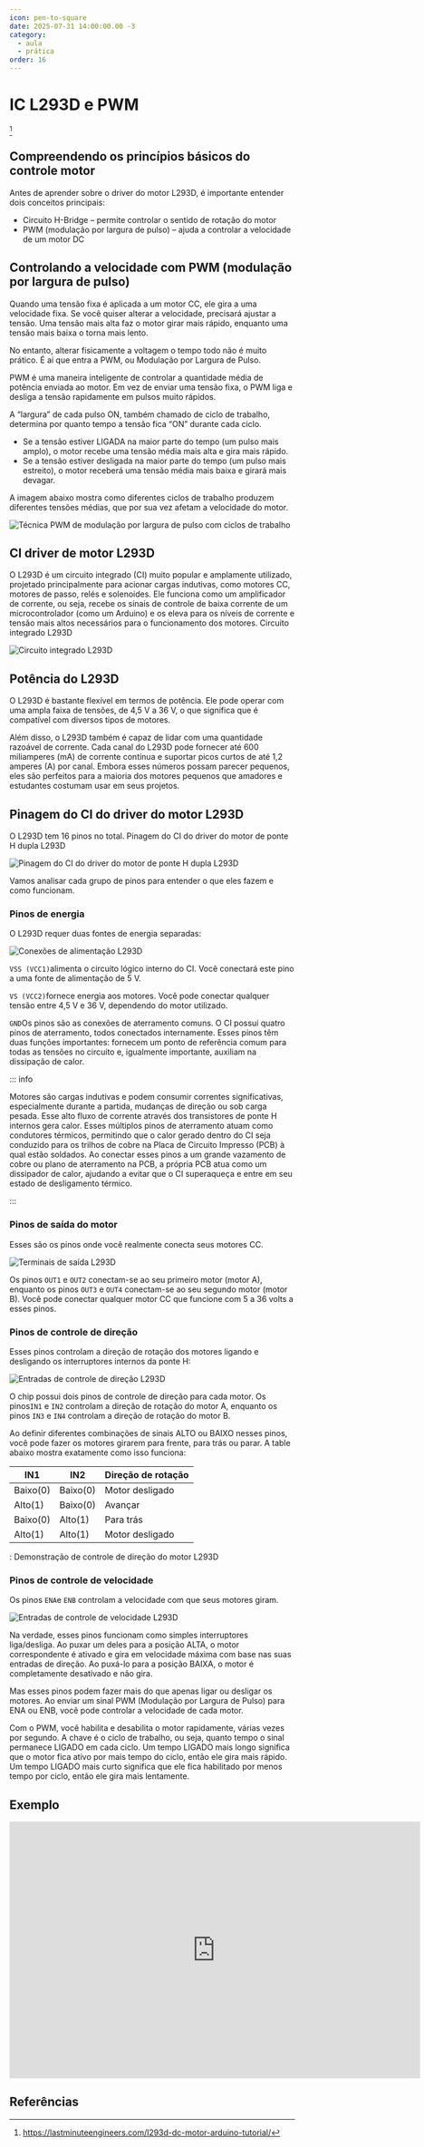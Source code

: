 ```yaml
---
icon: pen-to-square
date: 2025-07-31 14:00:00.00 -3
category:
  - aula
  - prática
order: 16
---
```



# IC L293D e PWM

[^1]

## Compreendendo os princípios básicos do controle motor

Antes de aprender sobre o driver do motor L293D, é importante entender dois conceitos principais:

- Circuito H-Bridge – permite controlar o sentido de rotação do motor
- PWM (modulação por largura de pulso) – ajuda a controlar a velocidade de um motor DC

## Controlando a velocidade com PWM (modulação por largura de pulso)

Quando uma tensão fixa é aplicada a um motor CC, ele gira a uma velocidade fixa. Se você quiser alterar a velocidade, precisará ajustar a tensão. Uma tensão mais alta faz o motor girar mais rápido, enquanto uma tensão mais baixa o torna mais lento.

No entanto, alterar fisicamente a voltagem o tempo todo não é muito prático. É aí que entra a PWM, ou Modulação por Largura de Pulso.

PWM é uma maneira inteligente de controlar a quantidade média de potência enviada ao motor. Em vez de enviar uma tensão fixa, o PWM liga e desliga a tensão rapidamente em pulsos muito rápidos.

A “largura” de cada pulso ON, também chamado de ciclo de trabalho, determina por quanto tempo a tensão fica “ON” durante cada ciclo.

- Se a tensão estiver LIGADA na maior parte do tempo (um pulso mais amplo), o motor recebe uma tensão média mais alta e gira mais rápido.
- Se a tensão estiver desligada na maior parte do tempo (um pulso mais estreito), o motor receberá uma tensão média mais baixa e girará mais devagar.

A imagem abaixo mostra como diferentes ciclos de trabalho produzem diferentes tensões médias, que por sua vez afetam a velocidade do motor.

![Técnica PWM de modulação por largura de pulso com ciclos de trabalho](./img/L293D/PWM.png)



## CI driver de motor L293D

O L293D é um circuito integrado (CI) muito popular e amplamente utilizado, projetado principalmente para acionar cargas indutivas, como motores CC, motores de passo, relés e solenoides. Ele funciona como um amplificador de corrente, ou seja, recebe os sinais de controle de baixa corrente de um microcontrolador (como um Arduino) e os eleva para os níveis de corrente e tensão mais altos necessários para o funcionamento dos motores.
Circuito integrado L293D


![Circuito integrado L293D](./img/L293D/L293D.png)



## Potência do L293D

O L293D é bastante flexível em termos de potência. Ele pode operar com uma ampla faixa de tensões, de 4,5 V a 36 V, o que significa que é compatível com diversos tipos de motores.

Além disso, o L293D também é capaz de lidar com uma quantidade razoável de corrente. Cada canal do L293D pode fornecer até 600 miliamperes (mA) de corrente contínua e suportar picos curtos de até 1,2 amperes (A) por canal. Embora esses números possam parecer pequenos, eles são perfeitos para a maioria dos motores pequenos que amadores e estudantes costumam usar em seus projetos.


## Pinagem do CI do driver do motor L293D

O L293D tem 16 pinos no total.
Pinagem do CI do driver do motor de ponte H dupla L293D

![Pinagem do CI do driver do motor de ponte H dupla L293D](./img/L293D/Pinagem.png)

Vamos analisar cada grupo de pinos para entender o que eles fazem e como funcionam.

### Pinos de energia

O L293D requer duas fontes de energia separadas:

![Conexões de alimentação L293D](./img/L293D/alimentação.png)

`VSS (VCC1)`alimenta o circuito lógico interno do CI. Você conectará este pino a uma fonte de alimentação de 5 V.

`VS (VCC2)`fornece energia aos motores. Você pode conectar qualquer tensão entre 4,5 V e 36 V, dependendo do motor utilizado.

`GND`Os pinos são as conexões de aterramento comuns. O CI possui quatro pinos de aterramento, todos conectados internamente. Esses pinos têm duas funções importantes: fornecem um ponto de referência comum para todas as tensões no circuito e, igualmente importante, auxiliam na dissipação de calor.


::: info 

Motores são cargas indutivas e podem consumir correntes significativas, especialmente durante a partida, mudanças de direção ou sob carga pesada. Esse alto fluxo de corrente através dos transistores de ponte H internos gera calor. Esses múltiplos pinos de aterramento atuam como condutores térmicos, permitindo que o calor gerado dentro do CI seja conduzido para os trilhos de cobre na Placa de Circuito Impresso (PCB) à qual estão soldados. Ao conectar esses pinos a um grande vazamento de cobre ou plano de aterramento na PCB, a própria PCB atua como um dissipador de calor, ajudando a evitar que o CI superaqueça e entre em seu estado de desligamento térmico.

:::

### Pinos de saída do motor

Esses são os pinos onde você realmente conecta seus motores CC.

![Terminais de saída L293D](./img/L293D/saída.png)




Os pinos `OUT1` e `OUT2` conectam-se ao seu primeiro motor (motor A), enquanto os pinos `OUT3` e `OUT4` conectam-se ao seu segundo motor (motor B). Você pode conectar qualquer motor CC que funcione com 5 a 36 volts a esses pinos.

### Pinos de controle de direção

Esses pinos controlam a direção de rotação dos motores ligando e desligando os interruptores internos da ponte H:



![Entradas de controle de direção L293D](./img/L293D/direção.png)


O chip possui dois pinos de controle de direção para cada motor. Os pinos`IN1` e `IN2` controlam a direção de rotação do motor A, enquanto os pinos `IN3` e `IN4` controlam a direção de rotação do motor B.

Ao definir diferentes combinações de sinais ALTO ou BAIXO nesses pinos, você pode fazer os motores girarem para frente, para trás ou parar. A table abaixo mostra exatamente como isso funciona:


|IN1 	|IN2 |	Direção de rotação|
|---	|---	|---	|
|Baixo(0) |	Baixo(0) |	Motor desligado|
|Alto(1) |	Baixo(0) |	Avançar|
|Baixo(0) |	Alto(1) |	Para trás|
|Alto(1) |	Alto(1)| 	Motor desligado|

: Demonstração de controle de direção do motor L293D


### Pinos de controle de velocidade

Os pinos `ENA`e  `ENB` controlam a velocidade com que seus motores giram.

![Entradas de controle de velocidade L293D](./img/L293D/velocidade.png)


Na verdade, esses pinos funcionam como simples interruptores liga/desliga. Ao puxar um deles para a posição ALTA, o motor correspondente é ativado e gira em velocidade máxima com base nas suas entradas de direção. Ao puxá-lo para a posição BAIXA, o motor é completamente desativado e não gira.

Mas esses pinos podem fazer mais do que apenas ligar ou desligar os motores. Ao enviar um sinal PWM (Modulação por Largura de Pulso) para ENA ou ENB, você pode controlar a velocidade de cada motor.

Com o PWM, você habilita e desabilita o motor rapidamente, várias vezes por segundo. A chave é o ciclo de trabalho, ou seja, quanto tempo o sinal permanece LIGADO em cada ciclo. Um tempo LIGADO mais longo significa que o motor fica ativo por mais tempo do ciclo, então ele gira mais rápido. Um tempo LIGADO mais curto significa que ele fica habilitado por menos tempo por ciclo, então ele gira mais lentamente.

## Exemplo 

<iframe width="725" height="453" src="https://www.tinkercad.com/embed/2DFwgAaLrud?editbtn=1" frameborder="0" marginwidth="0" marginheight="0" scrolling="no"></iframe>

## Referências


[^1]: https://lastminuteengineers.com/l293d-dc-motor-arduino-tutorial/

[^2]: https://lastminuteengineers-com.translate.goog/l293d-dc-motor-arduino-tutorial/?_x_tr_sl=en&_x_tr_tl=pt&_x_tr_hl=pt&_x_tr_pto=tc


